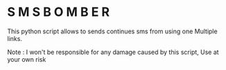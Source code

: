 <h1> S M S  B O M B E R </h1>

This python script allows to sends continues sms from using one Multiple links.

Note : I won't be responsible for any damage caused by this script, Use at your own risk

